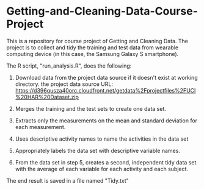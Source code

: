 # Getting-and-Cleaning-Data-Course-Project


This is a repository for course project of Getting and Cleaning Data. The project is to collect and tidy the training and test data from wearable computing device (in this case, the Samsung Galaxy S smartphone).

The R script, "run_analysis.R", does the following:

1. Download data from the project data source if it doesn't exist at working directory. 
	the project data source URL: https://d396qusza40orc.cloudfront.net/getdata%2Fprojectfiles%2FUCI%20HAR%20Dataset.zip 

2. Merges the training and the test sets to create one data set.

3. Extracts only the measurements on the mean and standard deviation for each measurement. 

4. Uses descriptive activity names to name the activities in the data set

5. Appropriately labels the data set with descriptive variable names. 

6. From the data set in step 5, creates a second, independent tidy data set with the average of each variable for each activity and each subject.

The end result is saved in a file named "Tidy.txt"
